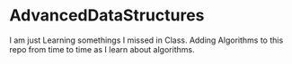 # AdvancedDataStructures
I am just Learning somethings I missed in Class.
Adding Algorithms to this repo from time to time as I learn about algorithms.

